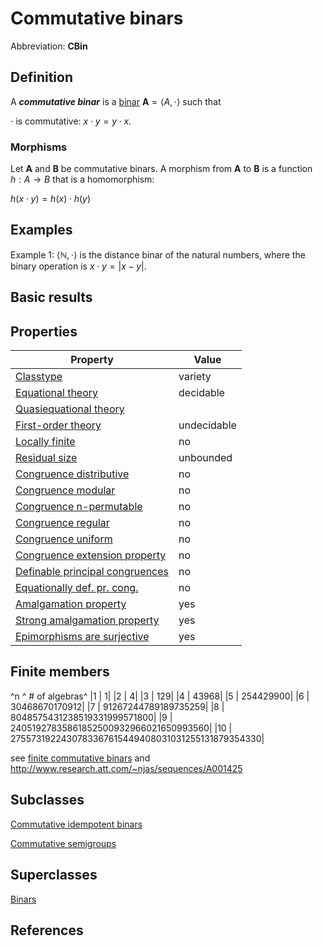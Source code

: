 # Commutative binars

Abbreviation: **CBin**
## Definition
A ***commutative binar*** is a [binar](binars.md) $\mathbf{A}=\langle A,\cdot\rangle$ such that

$\cdot$ is commutative: $x\cdot y=y\cdot x$.

### Morphisms
Let $\mathbf{A}$ and $\mathbf{B}$ be commutative binars. A morphism from $\mathbf{A}$ to $\mathbf{B}$ is a function $h:A\rightarrow B$ that is a homomorphism: 
  
$h(x\cdot y)=h(x)\cdot h(y)$

## Examples
Example 1: $\langle\mathbb N,\cdot\rangle$ is the distance binar of the natural numbers, where the binary operation is $x\cdot y=|x-y|$. 

## Basic results


## Properties


|Property|Value|
|---|---|
|[Classtype](classtype.md)  |  variety |
|[Equational theory](equational_theory.md)  |  decidable |
|[Quasiequational theory](quasiequational_theory.md)  |   |
|[First-order theory](first-order_theory.md)  |  undecidable |
|[Locally finite](locally_finite.md)  |  no |
|[Residual size](residual_size.md)  |  unbounded |
|[Congruence distributive](congruence_distributive.md)  |  no |
|[Congruence modular](congruence_modular.md)  |  no |
|[Congruence n-permutable](congruence_n-permutable.md)  |  no |
|[Congruence regular](congruence_regular.md)  |  no |
|[Congruence uniform](congruence_uniform.md)  |  no |
|[Congruence extension property](congruence_extension_property.md)  |  no |
|[Definable principal congruences](definable_principal_congruences.md)  |  no |
|[Equationally def. pr. cong.](equationally_def._pr._cong..md)  |  no |
|[Amalgamation property](amalgamation_property.md)  |  yes |
|[Strong amalgamation property](strong_amalgamation_property.md)  |  yes |
|[Epimorphisms are surjective](epimorphisms_are_surjective.md)  |  yes |

## Finite members

^n  ^  # of algebras^
|1  |  1|
|2  |  4|
|3  |  129|
|4  |  43968|
|5  |  254429900|
|6  |  30468670170912|
|7  |  91267244789189735259|
|8  |  8048575431238519331999571800|
|9  |  24051927835861852500932966021650993560|
|10  |  2755731922430783367615449408031031255131879354330|

see [finite commutative binars](finite_commutative_binars.md) and http://www.research.att.com/~njas/sequences/A001425

## Subclasses
[Commutative idempotent binars](commutative_idempotent_binars.md) 

[Commutative semigroups](commutative_semigroups.md) 

## Superclasses
[Binars](binars.md)

## References




